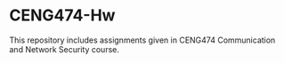 # CENG474-Hw
This repository includes assignments given in CENG474 Communication and Network Security course.
